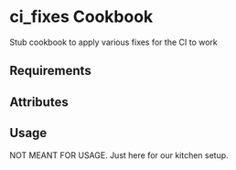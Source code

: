 ci_fixes Cookbook
======================
Stub cookbook to apply various fixes for the CI to work

Requirements
------------

Attributes
----------

Usage
-----
NOT MEANT FOR USAGE. Just here for our kitchen setup.
